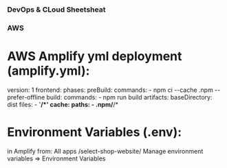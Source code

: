 ### DevOps & CLoud Sheetsheat

### AWS
# AWS Amplify yml deployment (amplify.yml):
version: 1
frontend:
  phases:
    preBuild:
      commands:
        - npm ci --cache .npm --prefer-offline
    build:
      commands:
        - npm run build
  artifacts:
    baseDirectory: dist
    files:
      - '**/*'
  cache:
    paths:
      - .npm/**/*

# Environment Variables (.env):
in Amplify from: All apps /select-shop-website/ Manage environment variables => Environment Variables
